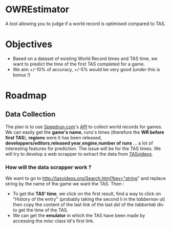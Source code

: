 # OWREstimator
A tool allowing you to judge if a world record is optimised compared to TAS.

# Objectives
 * Based on a dataset of existing World Record times and TAS time, we want to predict the time of the first TAS completed for a game.
 * We aim +/-10% of accuracy, +/-5% would be very good (under this is bonus !)

# Roadmap
## Data Collection
The plan is to use [Speedrun.com](speedrun.com)'s [API](https://github.com/speedruncomorg/api) to collect world records for games. 
We can easily get the **game's name**, runs's times (therefore the **WR before first TAS**), **regions** were it has been released, **developpers/editors**,**released year**,**engine**,**number of runs** ... a lot of interesting features for prediction.
The issue will be for the TAS times. We will try to develop a web scrapper to extract the data from [TASvideos](http://tasvideos.org).

### How will the data scrapper work ?
We want to go to http://tasvideos.org/Search.html?key="string" and replace string by the name of the game we want the TAS. Then :

 * To get the **TAS' time**, we click on the first result, find a way to click on "History of the entry" (probably taking the second li in the _tabbernav_ ul) then copy the content of the last link of the last _del_ of the _tabbertab_ div to get the time of the TAS.
 * We can get the **emulator** in which the TAS have been made by accessing the _misc_ class td's first link.
